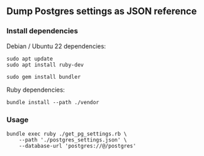 ## Dump Postgres settings as JSON reference

### Install dependencies

Debian / Ubuntu 22 dependencies:
```shell
sudo apt update
sudo apt install ruby-dev
```
```shell
sudo gem install bundler
```

Ruby dependencies:
```shell
bundle install --path ./vendor
```


### Usage

```shell
bundle exec ruby ./get_pg_settings.rb \
    --path './postgres_settings.json' \
    --database-url 'postgres://@/postgres'
```
